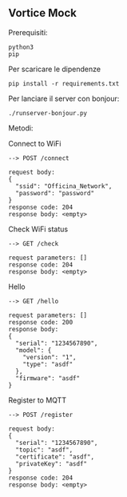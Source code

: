 ## Vortice Mock
Prerequisiti:

    python3 
    pip
    
Per scaricare le dipendenze
    
    pip install -r requirements.txt
          
Per lanciare il server con bonjour:

    ./runserver-bonjour.py


Metodi: 

Connect to WiFi

    --> POST /connect
    
    request body:
    {
      "ssid": "Officina_Network",
      "password": "password"
    }
    response code: 204
    response body: <empty>
    

Check WiFi status

    --> GET /check
    
    request parameters: []
    response code: 204
    response body: <empty>
    

Hello

    --> GET /hello
    
    request parameters: []
    response code: 200
    response body:
    {
      "serial": "1234567890",
      "model": {
        "version": "1",
        "type": "asdf"
      },
      "firmware": "asdf"
    }
    
    
Register to MQTT

    --> POST /register
    
    request body:
    {
      "serial": "1234567890",
      "topic": "asdf",
      "certificate": "asdf",
      "privateKey": "asdf"
    }
    response code: 204
    response body: <empty>

